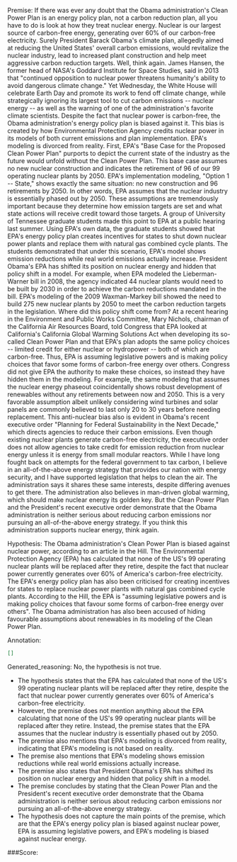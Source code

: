 
Premise:
If there was ever any doubt that the Obama administration's Clean Power Plan is an energy policy plan, not a carbon reduction plan, all you have to do is look at how they treat nuclear energy. Nuclear is our largest source of carbon-free energy, generating over 60% of our carbon-free electricity.   Surely President Barack Obama's climate plan, allegedly aimed at reducing the United States' overall carbon emissions, would revitalize the nuclear industry, lead to increased plant construction and help meet aggressive carbon reduction targets. Well, think again. James Hansen, the former head of NASA's Goddard Institute for Space Studies, said in 2013 that "continued opposition to nuclear power threatens humanity's ability to avoid dangerous climate change." Yet Wednesday, the White House will celebrate Earth Day and promote its work to fend off climate change, while strategically ignoring its largest tool to cut carbon emissions -- nuclear energy -- as well as the warning of one of the administration's favorite climate scientists. Despite the fact that nuclear power is carbon-free, the Obama administration's energy policy plan is biased against it.  This bias is created by how Environmental Protection Agency credits nuclear power in its models of both current emissions and plan implementation.  EPA's modeling is divorced from reality. First, EPA's "Base Case for the Proposed Clean Power Plan" purports to depict the current state of the industry as the future would unfold without the Clean Power Plan.  This base case assumes no new nuclear construction and indicates the retirement of 96 of our 99 operating nuclear plants by 2050. EPA's implementation modeling, "Option 1 -- State,"  shows exactly the same situation: no new construction and 96 retirements by 2050.  In other words, EPA assumes that the nuclear industry is essentially phased out by 2050. These assumptions are tremendously important because they determine how emission targets are set and what state actions will receive credit toward those targets. A group of University of Tennessee graduate students made this point to EPA at a public hearing last summer. Using EPA's own data, the graduate students showed that EPA's energy policy plan creates incentives for states to shut down nuclear power plants and replace them with natural gas combined cycle plants.  The students demonstrated that under this scenario, EPA's model shows emission reductions while real world emissions actually increase. President Obama's EPA has shifted its position on nuclear energy and hidden that policy shift in a model. For example, when EPA modeled the Lieberman-Warner bill in 2008, the agency indicated 44 nuclear plants would need to be built by 2030 in order to achieve the carbon reductions mandated in the bill. EPA's modeling of the 2009 Waxman-Markey bill showed the need to build 275 new nuclear plants by 2050 to meet the carbon reduction targets in the legislation. Where did this policy shift come from? At a recent hearing in the Environment and Public Works Committee, Mary Nichols, chairman of the California Air Resources Board, told Congress that EPA looked at California's California Global Warming Solutions Act when developing its so-called Clean Power Plan and that EPA's plan adopts the same policy choices -- limited credit for either nuclear or hydropower -- both of which are carbon-free. Thus, EPA is assuming legislative powers and is making policy choices that favor some forms of carbon-free energy over others. Congress did not give EPA the authority to make these choices, so instead they have hidden them in the modeling. For example, the same modeling that assumes the nuclear energy phaseout coincidentally shows robust development of renewables without any retirements between now and 2050.  This is a very favorable assumption albeit unlikely considering wind turbines and solar panels are commonly believed to last only 20 to 30 years before needing replacement. This anti-nuclear bias also is evident in Obama's recent executive order "Planning for Federal Sustainability in the Next Decade," which directs agencies to reduce their carbon emissions. Even though existing nuclear plants generate carbon-free electricity, the executive order does not allow agencies to take credit for emission reduction from nuclear energy unless it is energy from small modular reactors. While I have long fought back on attempts for the federal government to tax carbon, I believe in an all-of-the-above energy strategy that provides our nation with energy security, and I have supported legislation that helps to clean the air. The administration says it shares these same interests, despite differing avenues to get there.  The administration also believes in man-driven global warming, which should make nuclear energy its golden key. But the Clean Power Plan and the President's recent executive order demonstrate that the Obama administration is neither serious about reducing carbon emissions nor pursuing an all-of-the-above energy strategy. If you think this administration supports nuclear energy, think again.


Hypothesis:
The Obama administration's Clean Power Plan is biased against nuclear power, according to an article in the Hill. The Environmental Protection Agency (EPA) has calculated that none of the US's 99 operating nuclear plants will be replaced after they retire, despite the fact that nuclear power currently generates over 60% of America's carbon-free electricity. The EPA's energy policy plan has also been criticised for creating incentives for states to replace nuclear power plants with natural gas combined cycle plants. According to the Hill, the EPA is "assuming legislative powers and is making policy choices that favour some forms of carbon-free energy over others". The Obama administration has also been accused of hiding favourable assumptions about renewables in its modeling of the Clean Power Plan.

Annotation:
```json
[]
```

Generated_reasoning:
No, the hypothesis is not true. 
- The hypothesis states that the EPA has calculated that none of the US's 99 operating nuclear plants will be replaced after they retire, despite the fact that nuclear power currently generates over 60% of America's carbon-free electricity. 
- However, the premise does not mention anything about the EPA calculating that none of the US's 99 operating nuclear plants will be replaced after they retire. Instead, the premise states that the EPA assumes that the nuclear industry is essentially phased out by 2050. 
- The premise also mentions that EPA's modeling is divorced from reality, indicating that EPA's modeling is not based on reality. 
- The premise also mentions that EPA's modeling shows emission reductions while real world emissions actually increase. 
- The premise also states that President Obama's EPA has shifted its position on nuclear energy and hidden that policy shift in a model. 
- The premise concludes by stating that the Clean Power Plan and the President's recent executive order demonstrate that the Obama administration is neither serious about reducing carbon emissions nor pursuing an all-of-the-above energy strategy. 
- The hypothesis does not capture the main points of the premise, which are that the EPA's energy policy plan is biased against nuclear power, EPA is assuming legislative powers, and EPA's modeling is biased against nuclear energy.

###Score:
